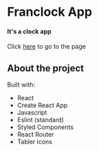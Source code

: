 # Franclock App

#### It's a clock app

 Click [here](https://franclock.vercel.app/) to go to the page
 
## About the project

Built with: 
- React
- Create React App
- Javascript
- Eslint (standard)
- Styled Components
- React Router
- Tabler icons
